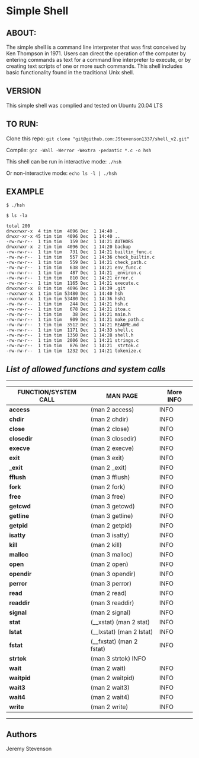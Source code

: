 # Simple Shell

## ABOUT:
The simple shell is a command line interpreter that was first conceived by Ken Thompson in 1971. Users can direct the operation of the computer by entering commands as text for a command line interpreter to execute, or by creating text scripts of one or more such commands. This shell includes basic functionality found in the traditional Unix shell.

## VERSION
This simple shell was complied and tested on Ubuntu 20.04 LTS

## TO RUN:
Clone this repo:
```git clone "git@github.com:JStevenson1337/shell_v2.git"```

Compile:
```gcc -Wall -Werror -Wextra -pedantic *.c -o hsh```

This shell can be run in interactive mode:
```./hsh```

Or non-interactive mode: 
```echo ls -l | ./hsh```

## EXAMPLE
```$ ./hsh```

```$ ls -la```

```
total 200
drwxrwxr-x  4 tim tim  4096 Dec  1 14:40 .
drwxr-xr-x 45 tim tim  4096 Dec  1 14:40 ..
-rw-rw-r--  1 tim tim   159 Dec  1 14:21 AUTHORS
drwxrwxr-x  2 tim tim  4096 Dec  1 14:20 backup
-rw-rw-r--  1 tim tim   731 Dec  1 14:21 builtin_func.c
-rw-rw-r--  1 tim tim   557 Dec  1 14:36 check_builtin.c
-rw-rw-r--  1 tim tim   559 Dec  1 14:21 check_path.c
-rw-rw-r--  1 tim tim   638 Dec  1 14:21 env_func.c
-rw-rw-r--  1 tim tim   487 Dec  1 14:21 _environ.c
-rw-rw-r--  1 tim tim   810 Dec  1 14:21 error.c
-rw-rw-r--  1 tim tim  1165 Dec  1 14:21 execute.c
drwxrwxr-x  8 tim tim  4096 Dec  1 14:39 .git
-rwxrwxr-x  1 tim tim 53480 Dec  1 14:40 hsh
-rwxrwxr-x  1 tim tim 53480 Dec  1 14:36 hsh1
-rw-rw-r--  1 tim tim   244 Dec  1 14:21 hsh.c
-rw-rw-r--  1 tim tim   678 Dec  1 14:21 itoa.c
-rw-rw-r--  1 tim tim    38 Dec  1 14:21 main.h
-rw-rw-r--  1 tim tim   909 Dec  1 14:21 make_path.c
-rw-rw-r--  1 tim tim  3512 Dec  1 14:21 README.md
-rw-rw-r--  1 tim tim  1171 Dec  1 14:33 shell.c
-rw-rw-r--  1 tim tim  1350 Dec  1 14:28 shell.h
-rw-rw-r--  1 tim tim  2006 Dec  1 14:21 strings.c
-rw-rw-r--  1 tim tim   876 Dec  1 14:21 _strtok.c
-rw-rw-r--  1 tim tim  1232 Dec  1 14:21 tokenize.c

```


## ***List of allowed functions and system calls***
***
|FUNCTION/SYSTEM CALL|  MAN PAGE | More INFO | 
|-----|------|------|
|**access** | (man 2 access)|    INFO    |
|**chdir** | (man 2 chdir)|  INFO    |
|**close** | (man 2 close)|  INFO    |
|**closedir** | (man 3 closedir)|    INFO    |
|**execve** | (man 2 execve)|    INFO    |
|**exit** | (man 3 exit)|    INFO    |
|**_exit** | (man 2 _exit)|  INFO    |
|**fflush** | (man 3 fflush)|    INFO    |
|**fork** | (man 2 fork)|    INFO    |
|**free** | (man 3 free)|    INFO    |
|**getcwd** | (man 3 getcwd)|    INFO    |
|**getline** | (man 3 getline)|  INFO    |
|**getpid** | (man 2 getpid)|    INFO    |
|**isatty** | (man 3 isatty)|    INFO    |
|**kill** | (man 2 kill)|    INFO    |
|**malloc** | (man 3 malloc)|    INFO    |
|**open** | (man 2 open)|    INFO    |
|**opendir** | (man 3 opendir)|  INFO    |
|**perror** | (man 3 perror)|    INFO    |
|**read** | (man 2 read)|    INFO    |
|**readdir** | (man 3 readdir)|  INFO    |
|**signal** | (man 2 signal)|    INFO    |
|**stat** | (__xstat) (man 2 stat)|  INFO    |
|**lstat** | (__lxstat) (man 2 lstat)|   INFO    |
|**fstat** | (__fxstat) (man 2 fstat)|   INFO    |
|**strtok** | (man 3 strtok) INFO    |
|**wait** | (man 2 wait)|    INFO    |
|**waitpid** | (man 2 waitpid)|  INFO    |
|**wait3** | (man 2 wait3)|  INFO    |
|**wait4** | (man 2 wait4)|  INFO    |
|**write** | (man 2 write)|  INFO    |
***

## Authors
Jeremy Stevenson
